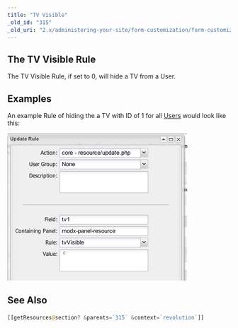 ```yaml
---
title: "TV Visible"
_old_id: "315"
_old_uri: "2.x/administering-your-site/form-customization/form-customization-rules/tv-visible"
---
```


## The TV Visible Rule

The TV Visible Rule, if set to 0, will hide a TV from a User.

## Examples

An example Rule of hiding the a TV with ID of 1 for all [Users](building-sites/client-proofing/security/users "Users") would look like this:

![](rule-tvvisible.png)

## See Also

``` php
[[getResources@section? &parents=`315` &context=`revolution`]]
```
